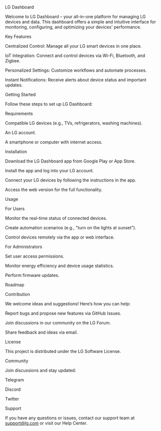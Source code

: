 LG Dashboard

Welcome to LG Dashboard – your all-in-one platform for managing LG devices and data. This dashboard offers a simple and intuitive interface for monitoring, configuring, and optimizing your devices' performance.

Key Features

Centralized Control: Manage all your LG smart devices in one place.

IoT Integration: Connect and control devices via Wi-Fi, Bluetooth, and Zigbee.

Personalized Settings: Customize workflows and automate processes.

Instant Notifications: Receive alerts about device status and important updates.

Getting Started

Follow these steps to set up LG Dashboard:

Requirements

Compatible LG devices (e.g., TVs, refrigerators, washing machines).

An LG account.

A smartphone or computer with internet access.

Installation

Download the LG Dashboard app from Google Play or App Store.

Install the app and log into your LG account.

Connect your LG devices by following the instructions in the app.

Access the web version for the full functionality.

Usage

For Users

Monitor the real-time status of connected devices.

Create automation scenarios (e.g., "turn on the lights at sunset").

Control devices remotely via the app or web interface.

For Administrators

Set user access permissions.

Monitor energy efficiency and device usage statistics.

Perform firmware updates.

Roadmap



Contribution

We welcome ideas and suggestions! Here’s how you can help:

Report bugs and propose new features via GitHub Issues.

Join discussions in our community on the LG Forum.

Share feedback and ideas via email.

License

This project is distributed under the LG Software License.

Community

Join discussions and stay updated:

Telegram

Discord

Twitter

Support

If you have any questions or issues, contact our support team at support@lg.com or visit our Help Center.
